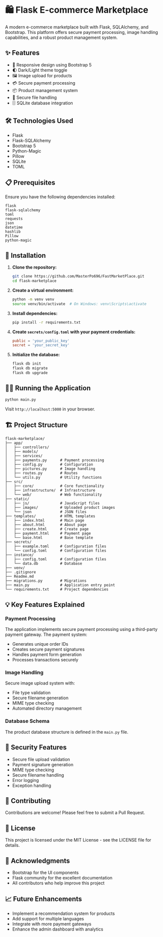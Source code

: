 # 🛍️ Flask E-commerce Marketplace

A modern e-commerce marketplace built with Flask, SQLAlchemy, and Bootstrap. This platform offers secure payment processing, image handling capabilities, and a robust product management system.

## ✨ Features

- 📱 Responsive design using Bootstrap 5
- 🌓 Dark/Light theme toggle
- 🖼️ Image upload for products
- 💳 Secure payment processing
- 📦 Product management system
- 🔐 Secure file handling
- 🗄️ SQLite database integration
  

## 🛠️ Technologies Used

- Flask
- Flask-SQLAlchemy
- Bootstrap 5
- Python-Magic
- Pillow
- SQLite
- TOML

## 📋 Prerequisites

Ensure you have the following dependencies installed:

```plaintext
flask
flask-sqlalchemy
toml
requests
json
datetime
hashlib
Pillow
python-magic
```

## 🚀 Installation

1. **Clone the repository:**

   ```bash
   git clone https://github.com/MasterPo696/FastMarketPlace.git
   cd flask-marketplace
   ```

2. **Create a virtual environment:**

   ```bash
   python -m venv venv
   source venv/bin/activate  # On Windows: venv\Scripts\activate
   ```

3. **Install dependencies:**

   ```bash
   pip install -r requirements.txt
   ```

4. **Create `secrets/config.toml` with your payment credentials:**

   ```toml
   public = 'your_public_key'
   secret = 'your_secret_key'
   ```

5. **Initialize the database:**

   ```bash
   flask db init
   flask db migrate
   flask db upgrade
   ```

## 🏃‍♂️ Running the Application

```bash
python main.py
```

Visit `http://localhost:5000` in your browser.

## 🏗️ Project Structure

```
flask-marketplace/
├── app/
│   ├── controllers/
│   ├── models/
│   ├── services/
│   ├── payments.py      # Payment processing
│   ├── config.py        # Configuration
│   ├── pictures.py      # Image handling
│   ├── routes.py        # Routes
│   └── utils.py         # Utility functions
├── src/
│   ├── core/            # Core functionality   
│   ├── infrastructure/  # Infrastructure
│   └── web/             # Web functionality
├── static/
│   ├── js/              # JavaScript files
│   ├── images/          # Uploaded product images
│   └── json             # JSON files
├── templates/           # HTML templates
│   ├── index.html       # Main page
│   ├── about.html       # About page
│   ├── create.html      # Create page
│   ├── payment.html     # Payment page
│   └── base.html        # Base template
├── secrets/
│   ├── example.toml     # Configuration files
│   └── config.toml      # Configuration files
├── instance/
│   ├── config.toml      # Configuration files
│   └── data.db          # Database
├── venv/
├── .gitignore
├── Readme.md
├── migrations.py        # Migrations
├── main.py              # Application entry point
└── requirements.txt     # Project dependencies
```

## 💡 Key Features Explained

### Payment Processing

The application implements secure payment processing using a third-party payment gateway. The payment system:
- Generates unique order IDs
- Creates secure payment signatures
- Handles payment form generation
- Processes transactions securely

### Image Handling

Secure image upload system with:
- File type validation
- Secure filename generation
- MIME type checking
- Automated directory management

### Database Schema

The product database structure is defined in the `main.py` file.

## 🔐 Security Features

- Secure file upload validation
- Payment signature generation
- MIME type checking
- Secure filename handling
- Error logging
- Exception handling

## 🤝 Contributing

Contributions are welcome! Please feel free to submit a Pull Request.

## 📄 License

This project is licensed under the MIT License - see the LICENSE file for details.

## 🙏 Acknowledgments

- Bootstrap for the UI components
- Flask community for the excellent documentation
- All contributors who help improve this project

## 📈 Future Enhancements

- Implement a recommendation system for products
- Add support for multiple languages
- Integrate with more payment gateways
- Enhance the admin dashboard with analytics
